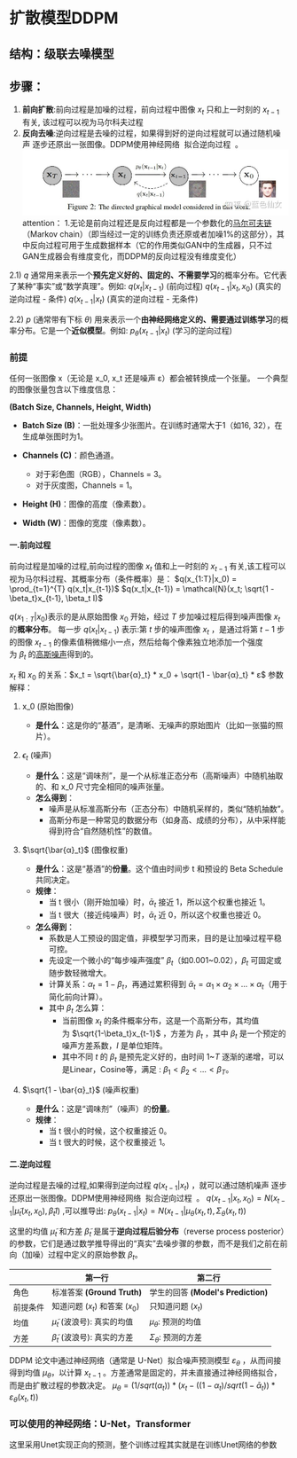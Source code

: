 # 扩散模型DDPM
## 结构：级联去噪模型
## 步骤：
1. **前向扩散**:前向过程是加噪的过程，前向过程中图像 $x_t$ 只和上一时刻的 $x_{t-1}$ 有关, 该过程可以视为马尔科夫过程
2. **反向去噪**:逆向过程是去噪的过程，如果得到好的逆向过程就可以通过随机噪声 逐步还原出一张图像。DDPM使用神经网络  拟合逆向过程  。
![image.png](https://raw.githubusercontent.com/lishiyu2006/picgo/main/cdning/202509262221782.png)
attention：
1.无论是前向过程还是反向过程都是一个参数化的[马尔可夫链](https://zhuanlan.zhihu.com/p/448575579)（Markov chain）（即当经过一定的训练负责还原或者加噪1%的这部分），其中反向过程可用于生成数据样本（它的作用类似GAN中的生成器，只不过GAN生成器会有维度变化，而DDPM的反向过程没有维度变化）

2.1) $q$ 通常用来表示一个**预先定义好的、固定的、不需要学习**的概率分布。它代表了某种“事实”或“数学真理”。例如:
$q(x_t | x_{t-1})$ (前向过程)
$q(x_{t-1} | x_t, x_0)$ (真实的逆向过程 - 条件)
$q(x_{t-1} | x_t)$ (真实的逆向过程 - 无条件)

2.2) $p$ (通常带有下标 $θ$) 用来表示一个**由神经网络定义的、需要通过训练学习**的概率分布。它是一个**近似模型**。例如:
$p_θ(x_{t-1} | x_t)$ (学习的逆向过程)

### 前提
任何一张图像 x（无论是 x_0, x_t 还是噪声 ε）都会被转换成一个张量。
一个典型的图像张量包含以下维度信息：

**(Batch Size, Channels, Height, Width)**

- **Batch Size (B)**：一批处理多少张图片。在训练时通常大于1（如16, 32），在生成单张图时为1。
    
- **Channels (C)**：颜色通道。
    - 对于彩色图（RGB），Channels = 3。
    - 对于灰度图，Channels = 1。
        
- **Height (H)**：图像的高度（像素数）。
    
- **Width (W)**：图像的宽度（像素数）。 

#### 一.前向过程

前向过程是加噪的过程,前向过程的图像 $x_t$ 值和上一时刻的 $x_{t-1}$ 有关,该工程可以视为马尔科过程、其概率分布（条件概率）是：
$q(x_{1:T}|x_0) = \prod_{t=1}^{T} q(x_t|x_{t-1})$
$q(x_t|x_{t-1}) = \mathcal{N}(x_t; \sqrt{1 - \beta_t}x_{t-1}, \beta_t I)$

$q(x_{1:T}|x_0)$表示的是从原始图像 $x_0$ 开始，经过 $T$ 步加噪过程后得到噪声图像 $x_t$ 的**概率分布**。
每一步 $q(x_t|x_{t-1})$ 表示:第 $t$ 步的噪声图像 $x_t$ ，是通过将第 $t-1$ 步的图像 $x_{t-1}$ 的像素值稍微缩小一点，然后给每个像素独立地添加一个强度为 $\beta_t$ 的[高斯噪声](../高斯噪声.md)得到的。

$x_t$ 和 $x_0$ 的关系：$x_t = \sqrt{\bar{α}_t} * x_0 + \sqrt{1 - \bar{α}_t} * ε$
参数解释：
1. x_0 (原始图像)
    - **是什么**：这是你的“基酒”，是清晰、无噪声的原始图片（比如一张猫的照片）。
        
2.  $\epsilon_t$ (噪声)
    - **是什么**：这是“调味剂”，是一个从标准正态分布（高斯噪声）中随机抽取的、和 x_0 尺寸完全相同的噪声张量。
    - **怎么得到**：
		- 噪声是从标准高斯分布（正态分布）中随机采样的，类似“随机抽数”。
		- 高斯分布是一种常见的数据分布（如身高、成绩的分布），从中采样能得到符合“自然随机性”的数值。
		
3. $\sqrt{\bar{α}_t}$ (图像权重)
    - **是什么**：这是“基酒”的**份量**。这个值由时间步 t 和预设的 Beta Schedule 共同决定。
    - **规律**：
        - 当 t 很小（刚开始加噪）时，$\bar{α}_t$ 接近 1，所以这个权重也接近 1。
        - 当 t 很大（接近纯噪声）时，$\bar{α}_t$ 近 0，所以这个权重也接近 0。
    - **怎么得到**： 
        - 系数是人工预设的固定值，非模型学习而来，目的是让加噪过程平稳可控。
        - 先设定一个微小的“每步噪声强度” $\beta_t$（如0.001~0.02），$\beta_t$ 可固定或随步数轻微增大。
        - 计算关系：$\alpha_t = 1 - \beta_t$，再通过累积得到 $\bar{\alpha}_t = \alpha_1 \times \alpha_2 \times ... \times \alpha_t$（用于简化前向计算）。
        - 其中 $\beta_t$ 怎么算：
	        - 当前图像 $x_t$ 的条件概率分布，这是一个高斯分布，其均值为 $\sqrt{1-\beta_t}x_{t-1}$ ，方差为 $\beta_t$ ，其中 $\beta_t$ 是一个预定的噪声方差系数，$I$ 是单位矩阵。
	        - 其中不同 $t$ 的 $\beta_t$ 是预先定义好的，由时间 $1$~$T$ 逐渐的递增，可以是Linear，Cosine等，满足 : $β_1 < β_2 < ... < β_T$。
            
4. $\sqrt{1 - \bar{α}_t}$ (噪声权重)
    - **是什么**：这是“调味剂”（噪声）的**份量**。
    - **规律**：     
        - 当 t 很小的时候，这个权重接近 0。
        - 当 t 很大的时候，这个权重接近 1。





#### 二.逆向过程

逆向过程是去噪的过程,如果得到逆向过程 $q(x_{t-1}|x_t)$ ，就可以通过随机噪声 逐步还原出一张图像。DDPM使用神经网络  拟合逆向过程  。
$q(x_{t-1}|x_t, x_0) = N(x_{t-1} | \tilde{\mu}_t(x_t, x_0), \tilde{\beta}_t I)$ ,可以推导出:
$p_θ(x_{t-1}|x_t) = N(x_{t-1} | \mu_θ(x_t, t), Σ_θ(x_t, t))$

这里的均值 $\tilde{\mu}_t$ 和方差 $\tilde{\beta}_t$ 是属于**逆向过程后验分布**（reverse process posterior）的参数，它们是通过数学推导得出的“真实”去噪步骤的参数，而不是我们之前在前向（加噪）过程中定义的原始参数 $β_t$。

|      | 第一行                            | 第二行                            |
| ---- | ------------------------------ | ------------------------------ |
| 角色   | 标准答案 **(Ground Truth)**        | 学生的回答 **(Model's Prediction)** |
| 前提条件 | 知道问题 $(x_t)$ 和答案 $(x_0)$       | 只知道问题 $(x_t)$                  |
| 均值   | $\tilde{\mu}_t$ (波浪号): 真实的均值   | $\mu_θ$: 预测的均值                 |
| 方差   | $\tilde{\beta}_t$ (波浪号): 真实的方差 | $Σ_θ$: 预测的方差                   |

DDPM 论文中通过神经网络（通常是 U-Net）拟合噪声预测模型 $ε_θ$ ，从而间接得到均值 $\mu_θ$​，以计算 $x_{t-1}$ 。方差通常是固定的，并未直接通过神经网络拟合，而是由扩散过程的参数决定。
$μ_θ = (1 / sqrt(α_t)) * (x_t - ((1 - α_t) / sqrt(1 - ᾱ_t)) * ε_θ(x_t, t))$

### 可以使用的神经网络：U-Net，Transformer
这里采用Unet实现正向的预测，整个训练过程其实就是在训练Unet网络的参数